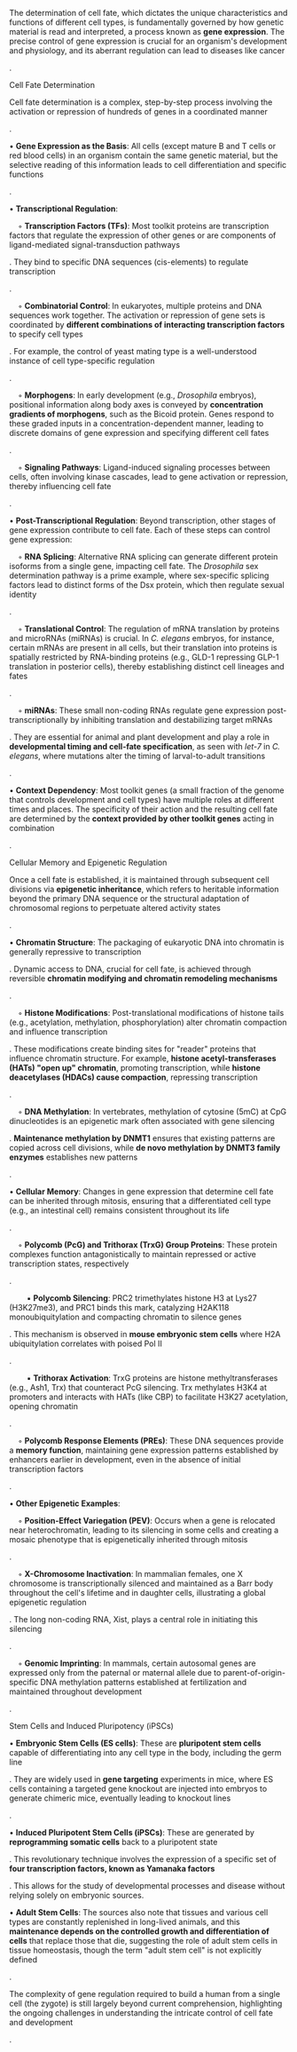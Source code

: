 The determination of cell fate, which dictates the unique characteristics and functions of different cell types, is fundamentally governed by how genetic material is read and interpreted, a process known as **gene expression**. The precise control of gene expression is crucial for an organism's development and physiology, and its aberrant regulation can lead to diseases like cancer

.

Cell Fate Determination

Cell fate determination is a complex, step-by-step process involving the activation or repression of hundreds of genes in a coordinated manner

.

• **Gene Expression as the Basis**: All cells (except mature B and T cells or red blood cells) in an organism contain the same genetic material, but the selective reading of this information leads to cell differentiation and specific functions

.

• **Transcriptional Regulation**:

    ◦ **Transcription Factors (TFs)**: Most toolkit proteins are transcription factors that regulate the expression of other genes or are components of ligand-mediated signal-transduction pathways

. They bind to specific DNA sequences (cis-elements) to regulate transcription

.

    ◦ **Combinatorial Control**: In eukaryotes, multiple proteins and DNA sequences work together. The activation or repression of gene sets is coordinated by **different combinations of interacting transcription factors** to specify cell types

. For example, the control of yeast mating type is a well-understood instance of cell type-specific regulation

.

    ◦ **Morphogens**: In early development (e.g., _Drosophila_ embryos), positional information along body axes is conveyed by **concentration gradients of morphogens**, such as the Bicoid protein. Genes respond to these graded inputs in a concentration-dependent manner, leading to discrete domains of gene expression and specifying different cell fates

.

    ◦ **Signaling Pathways**: Ligand-induced signaling processes between cells, often involving kinase cascades, lead to gene activation or repression, thereby influencing cell fate

.

• **Post-Transcriptional Regulation**: Beyond transcription, other stages of gene expression contribute to cell fate. Each of these steps can control gene expression:

    ◦ **RNA Splicing**: Alternative RNA splicing can generate different protein isoforms from a single gene, impacting cell fate. The _Drosophila_ sex determination pathway is a prime example, where sex-specific splicing factors lead to distinct forms of the Dsx protein, which then regulate sexual identity

.

    ◦ **Translational Control**: The regulation of mRNA translation by proteins and microRNAs (miRNAs) is crucial. In _C. elegans_ embryos, for instance, certain mRNAs are present in all cells, but their translation into proteins is spatially restricted by RNA-binding proteins (e.g., GLD-1 repressing GLP-1 translation in posterior cells), thereby establishing distinct cell lineages and fates

.

    ◦ **miRNAs**: These small non-coding RNAs regulate gene expression post-transcriptionally by inhibiting translation and destabilizing target mRNAs

. They are essential for animal and plant development and play a role in **developmental timing and cell-fate specification**, as seen with _let-7_ in _C. elegans_, where mutations alter the timing of larval-to-adult transitions

.

• **Context Dependency**: Most toolkit genes (a small fraction of the genome that controls development and cell types) have multiple roles at different times and places. The specificity of their action and the resulting cell fate are determined by the **context provided by other toolkit genes** acting in combination

.

Cellular Memory and Epigenetic Regulation

Once a cell fate is established, it is maintained through subsequent cell divisions via **epigenetic inheritance**, which refers to heritable information beyond the primary DNA sequence or the structural adaptation of chromosomal regions to perpetuate altered activity states

.

• **Chromatin Structure**: The packaging of eukaryotic DNA into chromatin is generally repressive to transcription

. Dynamic access to DNA, crucial for cell fate, is achieved through reversible **chromatin modifying and chromatin remodeling mechanisms**

.

    ◦ **Histone Modifications**: Post-translational modifications of histone tails (e.g., acetylation, methylation, phosphorylation) alter chromatin compaction and influence transcription

. These modifications create binding sites for "reader" proteins that influence chromatin structure. For example, **histone acetyl-transferases (HATs) "open up" chromatin**, promoting transcription, while **histone deacetylases (HDACs) cause compaction**, repressing transcription

.

    ◦ **DNA Methylation**: In vertebrates, methylation of cytosine (5mC) at CpG dinucleotides is an epigenetic mark often associated with gene silencing

. **Maintenance methylation by DNMT1** ensures that existing patterns are copied across cell divisions, while **de novo methylation by DNMT3 family enzymes** establishes new patterns

.

• **Cellular Memory**: Changes in gene expression that determine cell fate can be inherited through mitosis, ensuring that a differentiated cell type (e.g., an intestinal cell) remains consistent throughout its life

.

    ◦ **Polycomb (PcG) and Trithorax (TrxG) Group Proteins**: These protein complexes function antagonistically to maintain repressed or active transcription states, respectively

.

        ▪ **Polycomb Silencing**: PRC2 trimethylates histone H3 at Lys27 (H3K27me3), and PRC1 binds this mark, catalyzing H2AK118 monoubiquitylation and compacting chromatin to silence genes

. This mechanism is observed in **mouse embryonic stem cells** where H2A ubiquitylation correlates with poised Pol II

.

        ▪ **Trithorax Activation**: TrxG proteins are histone methyltransferases (e.g., Ash1, Trx) that counteract PcG silencing. Trx methylates H3K4 at promoters and interacts with HATs (like CBP) to facilitate H3K27 acetylation, opening chromatin

.

    ◦ **Polycomb Response Elements (PREs)**: These DNA sequences provide a **memory function**, maintaining gene expression patterns established by enhancers earlier in development, even in the absence of initial transcription factors

.

• **Other Epigenetic Examples**:

    ◦ **Position-Effect Variegation (PEV)**: Occurs when a gene is relocated near heterochromatin, leading to its silencing in some cells and creating a mosaic phenotype that is epigenetically inherited through mitosis

.

    ◦ **X-Chromosome Inactivation**: In mammalian females, one X chromosome is transcriptionally silenced and maintained as a Barr body throughout the cell's lifetime and in daughter cells, illustrating a global epigenetic regulation

. The long non-coding RNA, Xist, plays a central role in initiating this silencing

.

    ◦ **Genomic Imprinting**: In mammals, certain autosomal genes are expressed only from the paternal or maternal allele due to parent-of-origin-specific DNA methylation patterns established at fertilization and maintained throughout development

.

Stem Cells and Induced Pluripotency (iPSCs)

• **Embryonic Stem Cells (ES cells)**: These are **pluripotent stem cells** capable of differentiating into any cell type in the body, including the germ line

. They are widely used in **gene targeting** experiments in mice, where ES cells containing a targeted gene knockout are injected into embryos to generate chimeric mice, eventually leading to knockout lines

.

• **Induced Pluripotent Stem Cells (iPSCs)**: These are generated by **reprogramming somatic cells** back to a pluripotent state

. This revolutionary technique involves the expression of a specific set of **four transcription factors, known as Yamanaka factors**

. This allows for the study of developmental processes and disease without relying solely on embryonic sources.

• **Adult Stem Cells**: The sources also note that tissues and various cell types are constantly replenished in long-lived animals, and this **maintenance depends on the controlled growth and differentiation of cells** that replace those that die, suggesting the role of adult stem cells in tissue homeostasis, though the term "adult stem cell" is not explicitly defined

.

The complexity of gene regulation required to build a human from a single cell (the zygote) is still largely beyond current comprehension, highlighting the ongoing challenges in understanding the intricate control of cell fate and development

.